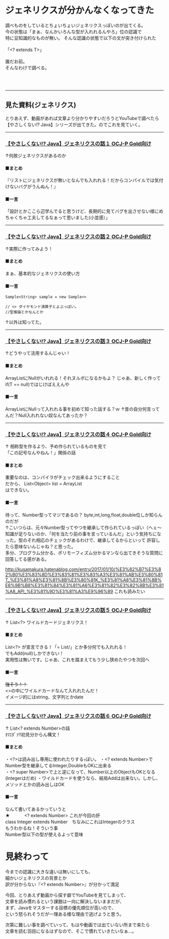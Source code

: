 

# ジェネリクスが分かんなくなってきた
調べものをしているとちょいちょいジェネリクスっぽいのが出てくる。  
今の状態は「まぁ、なんかいろんな型が入れれるんやろ」位の認識で  
特に豆知識的なものが無い。
そんな認識の状態で以下の文が突き付けられた  
<br>
「<? extends T>」  
<br>
誰だお前。  
そんなわけで調べる。

<br>
<br>

---
## 見た資料(ジェネリクス)
とりあえず、動画があれば文章より分かりやすいだろうとYouTubeで調べたら  
【やさしくない!? Java】シリーズが出てきた。のでこれを見ていく。  

---
### <a  href="https://youtu.be/_VKCSaN-fqs">【やさしくない!? Java】ジェネリクスの話１ OCJ-P Gold向け</a>
↑何故ジェネリクスがあるのか  
#### ■まとめ  
『リストにジェネリクスが無いとなんでも入れれる！だからコンパイルでは気付けないバグがうんぬん！』  
#### ■一言  
「設計とかここら辺学んでると思うけど、長期的に見てバグを出させない様にめちゃくちゃ工夫してるなぁって思いました(小並感）」

----

### <a  href="https://youtu.be/tRhoymCkXs4">【やさしくない!? Java】ジェネリクスの話２ OCJ-P Gold向け</a>
↑実際に作ってみよう！
#### ■まとめ
まぁ、基本的なジェネリクスの使い方
#### ■一言
```
Sample<String> sample = new Sample<>   

// <> ダイヤモンド演算子とよぶっぽい。
//型推論とかなんとか
```
↑以外は知ってた。  

----

### <a  href="https://youtu.be/3tl0MO-Ftp0">【やさしくない!? Java】ジェネリクスの話３ OCJ-P Gold向け</a>
↑どうやって活用するんじゃい！

#### ■まとめ
ArrayListにNullがいれれる！それヌルポになるかもよ？
じゃあ、新しく作ってif(T == null)ではじけばええんや
#### ■一言
ArrayListにNullって入れれる事を初めて知った話する？ｗ
↑昔の自分何言ってんだ？Null入れれない奴なんてあったか？


----

### <a  href="https://youtu.be/_0d58J8_sG4">【やさしくない!? Java】ジェネリクスの話４ OCJ-P Gold向け</a>
↑
相称型を作るより、予め作られているものを見て  
「この記号なんやねん！」関係の話

#### ■まとめ
重要なのは、コンパイラがチェック出来るようにすること  
だから、
List\<Object> list = ArrayList<String>  
はできない。  

#### ■一言
待って、Number型ってマジであるの？
byte,int,long,float,double位しか知らんのだが  
↑こいつらは、元々Number型ってやつを継承して作られているっぽい（へぇ～  
知識が足りないのか、「何を当たり前の事を言っているんだ」という気持ちになった。型のそれ相応のチェックがあるわけで、継承してるからといって
許容したら意味ないんじゃね？と思った。  
多分、プログラム分かる、ポリモーフィズム分かるマンなら出てきそうな質問に回答してる感がある。







http://kusamakura.hatenablog.com/entry/2017/01/10/%E3%82%B7%E3%82%B0%E3%83%8D%E3%83%81%E3%83%A3%E3%81%AB%E3%80%81T_%E3%81%A8%E3%81%8B%E3%80%81K_%E3%81%A8%E3%81%8B%E6%9B%B8%E3%81%84%E3%81%A6%E3%81%82%E3%82%8B%E3%81%A8_API_%E3%81%9D%E3%81%A3%E9%96%89
これも読みたい


----
### <a  href="https://youtu.be/7vxCBzx1nss">【やさしくない!? Java】ジェネリクスの話５ OCJ-P Gold向け</a>
↑
List<?> ワイルドカードジェネリクス！

#### ■まとめ
List<?> が宣言できる！「= List/<Object>」とか多分何でも入れれる！  
でもAdd(null)しかできない！  
実用性は無いです。じゃあ、これを踏まえてもう少し狭めたやつを次回へ

#### ■一言
~~強そう！！~~  
<>の中にワイルドカードなんて入れれたんだ！  
イメージ的にはstring、文字列とかdate


----
### <a  href="https://youtu.be/seTslumbiw8">【やさしくない!? Java】ジェネリクスの話６ OCJ-P Gold向け</a>
↑
List<? extends Number>の話  
ｵﾏｴﾀﾞｧ!!初見分からん構文！

#### ■まとめ
・<?>は読み出し専用に使われたりするｯぽい。
・<? extends Number>でNumber型を継承してるInteger,DoubleもOKに出来る  
・<? super Number>で上と逆になって、Number以上のObjectもOKとなる(Integerはだめ)
・ワイルドカードを使うなら、結局Addは出来ない。しかし、メソッドとかの読み出しはOK

#### ■一言
なんて書いてあるかっていうと  
★　　 　<? extends Number> これが今回の肝  
class Integer extends Number　ちなみにこれはIntegerのクラス  
もうわかるね！そういう事  
Number型以下の型が使えるよって意味


# 見終わって
今までの認識に大きな違いは無いにしても、  
細かいジェネリクスの背景とか  
訳が分からない『<? extends Number>』が分かって満足

今回、とりあえず動画から探す癖でYouTubeを見てしまって、  
文章を読み慣れるという課題は一向に解決しないままだが、  
まず、Javaをマスターする目標の優先順位が高いので、    
という怒られそうだが一理ある様な理由で逃げようと思う。

次第に難しい事を調べていって、もはや動画では出ていない所まで来たら  
文章を読む羽目になるはずなので、そこで慣れていきたいなぁ...。